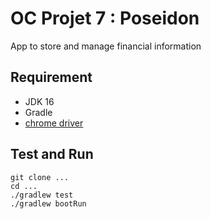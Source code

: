 # OC Projet 7 : Poseidon

App to store and manage financial information

## Requirement

 - JDK 16
 - Gradle
 - [chrome driver](https://chromedriver.chromium.org/home)

## Test and Run

```shell
git clone ...
cd ...
./gradlew test
./gradlew bootRun
```
